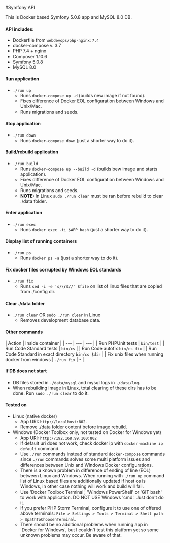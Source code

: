 #Symfony API

This is Docker based Symfony 5.0.8 app and MySQL 8.0 DB.

#### API includes:

- Dockerfile from `webdevops/php-nginx:7.4`
- docker-compose v. 3.7
- PHP 7.4 + nginx
- Composer 1.10.6
- Symfony 5.0.8
- MySQL 8.0

#### Run application

- `./run up`
  - Runs `docker-compose up -d` (builds new image if not found).
  - Fixes difference of Docker EOL configuration between Windows and Unix/Mac.
  - Runs migrations and seeds.

#### Stop application

- `./run down`
  - Runs `docker-compose down` (just a shorter way to do it).

#### Build/rebuild application

- `./run build`
  - Runs `docker-compose up --build -d` (builds bew image and starts application).
  - Fixes difference of Docker EOL configuration between Windows and Unix/Mac.
  - Runs migrations and seeds.
  - **NOTE:** In Linux `sudo ./run clear` must be ran before rebuild to clear ./data folder.

#### Enter application

- `./run exec`
  - Runs `docker exec -ti $APP bash` (just a shorter way to do it).

#### Display list of running containers

- `./run ps`
  - Runs `docker ps -a` (just a shorter way to do it).

#### Fix docker files corrupted by Windows EOL standards

- `./run fix`
  - Runs `sed -i -e 's/\r$//' $file` on list of linux files that are copied from ./config dir.

#### Clear ./data folder

- `./run clear` OR `sudo ./run clear` in Linux
  - Removes development database data.

#### Other commands

| Action | Inside container |
| --- | --- | --- |
| Run PHPUnit tests | `bin/test` |
| Run Code Standard tests | `bin/cs` |
| Run Code autofix `bin/cs fix` |
| Run Code Standard in exact directory `bin/cs $dir` |
| Fix unix files when running docker from windows | `./run fix` | - |

#### If DB does not start

- DB files stored in `./data/mysql` and mysql logs in `./data/log`.
- When rebuilding image in Linux, total clearing of these dirs has to be done. Run `sudo ./run clear` to do it.

#### Tested on

- Linux (native docker)
  - App URI: `http://localhost:802`.
  - Remove ./data folder content before image rebuild.
- Windows (Docker Toolbox only, not tested on Docker for Windows yet)
  - App URI: `http://192.168.99.100:802`
  - If default uri does not work, check docker ip with `docker-machine ip default` command.
  - Use `./run` commands instead of standard `docker-compose` commands since `./run` commands solves some multi platform issues and differences between Unix and Windows Docker configurations.
  - There is a known problem in difference of ending of line (EOL) between Linux and Windows. When running with `./run up` command list of Linux based files are additionally updated if host os is Windows, in other case nothing will work and build will fail.
  - Use 'Docker Toolbox Terminal', 'Windows PowerShell' or 'GIT bash' to work with application. DO NOT USE Windows 'cmd'. Just don't do it.
  - If you prefer PHP Storm Terminal, configure it to use one of offered above terminals: `File > Settings > Tools > Terminal > Shell path > $pathToChoosenTerminal`.
  - There should be no additional problems when running app in 'Docker for Windows', but I couldn't test this platform yet so some unknown problems may occur. Be aware of that.